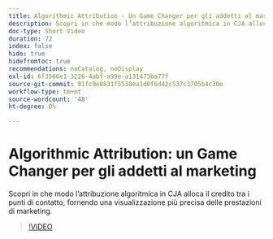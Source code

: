 ```yaml
---
title: Algorithmic Attribution - Un Game Changer per gli addetti al marketing
description: Scopri in che modo l’attribuzione algoritmica in CJA alloca il credito tra i punti di contatto, fornendo una visualizzazione più precisa delle prestazioni di marketing.
doc-type: Short Video
duration: 72
index: false
hide: true
hidefromtoc: true
recommendations: noCatalog, noDisplay
exl-id: 6f3566e1-3226-4abf-a99e-a131473ba77f
source-git-commit: 91fc9e0831f5538ea1d0f6d42c537c3705b4c30e
workflow-type: tm+mt
source-wordcount: '48'
ht-degree: 0%

---
```


# Algorithmic Attribution: un Game Changer per gli addetti al marketing

Scopri in che modo l’attribuzione algoritmica in CJA alloca il credito tra i punti di contatto, fornendo una visualizzazione più precisa delle prestazioni di marketing.

<!-- 85_S106_3442453_71_algorithmic-attribution-a-gamechanger-for-marketers -->
>[!VIDEO](https://video.tv.adobe.com/v/3458301/?learn=on&enablevpops=true)
